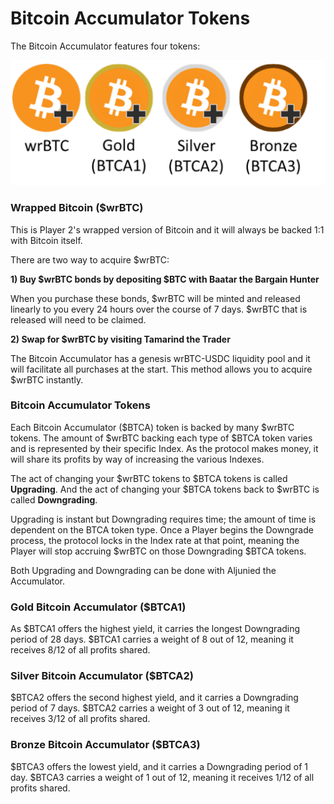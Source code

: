 # Bitcoin Accumulator Tokens

The Bitcoin Accumulator features four tokens:

![](<../../.gitbook/assets/different tokens.PNG>)

### **Wrapped Bitcoin ($wrBTC)**&#x20;

This is Player 2's wrapped version of Bitcoin and it will always be backed 1:1 with Bitcoin itself.

There are two way to acquire $wrBTC:

**1) Buy $wrBTC bonds by depositing $BTC with Baatar the Bargain Hunter**

When you purchase these bonds, $wrBTC will be minted and released linearly to you every 24 hours over the course of 7 days. $wrBTC that is released will need to be claimed.

**2) Swap for $wrBTC by visiting Tamarind the Trader**

The Bitcoin Accumulator has a genesis wrBTC-USDC liquidity pool and it will facilitate all purchases at the start. This method allows you to acquire $wrBTC instantly.

### Bitcoin Accumulator Tokens

Each Bitcoin Accumulator ($BTCA) token is backed by many $wrBTC tokens. The amount of $wrBTC backing each type of $BTCA token varies and is represented by their specific Index. As the protocol makes money, it will share its profits by way of increasing the various Indexes.

The act of changing your $wrBTC tokens to $BTCA tokens is called **Upgrading**. And the act of changing your $BTCA tokens back to $wrBTC is called **Downgrading**.

Upgrading is instant but Downgrading requires time; the amount of time is dependent on the BTCA token type. Once a Player begins the Downgrade process, the protocol locks in the Index rate at that point, meaning the Player will stop accruing $wrBTC on those Downgrading $BTCA tokens.&#x20;

Both Upgrading and Downgrading can be done with Aljunied the Accumulator.

### **Gold Bitcoin Accumulator ($BTCA1)**

As $BTCA1 offers the highest yield, it carries the longest Downgrading period of 28 days. $BTCA1 carries a weight of 8 out of 12, meaning it receives 8/12 of all profits shared.

### **Silver Bitcoin Accumulator ($BTCA2)**

$BTCA2 offers the second highest yield, and it carries a Downgrading period of 7 days. $BTCA2 carries a weight of 3 out of 12, meaning it receives 3/12 of all profits shared.

### **Bronze Bitcoin Accumulator ($BTCA3)**

$BTCA3 offers the lowest yield, and it carries a Downgrading period of 1 day. $BTCA3 carries a weight of 1 out of 12, meaning it receives 1/12 of all profits shared.
